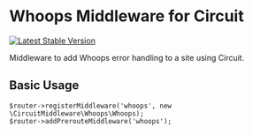 # Whoops Middleware for Circuit

[![Latest Stable Version](https://poser.pugx.org/brokencube/circuit-middleware-whoops/v/stable)](https://packagist.org/packages/brokencube/circuit-middleware-whoops) 

Middleware to add Whoops error handling to a site using Circuit.

## Basic Usage
```
$router->registerMiddleware('whoops', new \CircuitMiddleware\Whoops\Whoops);
$router->addPrerouteMiddleware('whoops');
```
